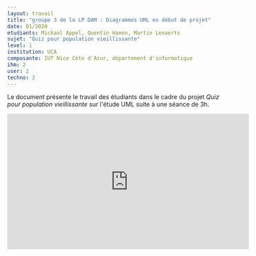 ```yaml
---
layout: travail 
title: "groupe 3 de la LP DAM : Diagrammes UML en début de projet"
date: 01/2020
etudiants: Mickaal Appel, Quentin Hamon, Martin Lenaerts
sujet: "Quiz pour population vieillissante"
level: 1
institution: UCA
composante: IUT Nice Côte d'Azur, département d'informatique 
ihm: 2
user: 2
techno: 2
---
```


Le document présente le travail des étudiants dans le cadre du projet _Quiz pour population vieillissante_ sur l'étude UML suite à une séance de 3h.

<iframe width="560" height="315" src="https://www.youtube.com/embed/nHq_HVwidqk" frameborder="0" allow="accelerometer; autoplay; encrypted-media; gyroscope; picture-in-picture" allowfullscreen></iframe>
